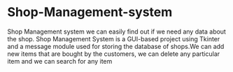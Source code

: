 # Shop-Management-system
Shop Management system we can easily find out if we need any data about the shop. Shop Management System is a GUI-based project using Tkinter and a message module used for storing the database of shops.We can add new items that are bought by the customers, we can delete any particular item and we can search for any item
